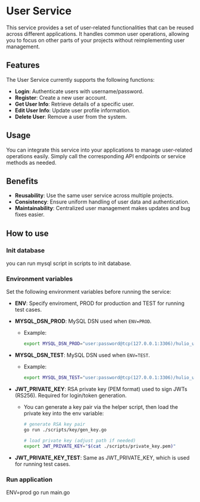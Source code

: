 # User Service

This service provides a set of user-related functionalities that can be reused across different applications. It handles common user operations, allowing you to focus on other parts of your projects without reimplementing user management.

## Features

The User Service currently supports the following functions:

- **Login**: Authenticate users with username/password.
- **Register**: Create a new user account.
- **Get User Info**: Retrieve details of a specific user.
- **Edit User Info**: Update user profile information.
- **Delete User**: Remove a user from the system.

## Usage

You can integrate this service into your applications to manage user-related operations easily. Simply call the corresponding API endpoints or service methods as needed.

## Benefits

- **Reusability**: Use the same user service across multiple projects.
- **Consistency**: Ensure uniform handling of user data and authentication.
- **Maintainability**: Centralized user management makes updates and bug fixes easier.

## How to use
### Init database
you can run mysql script in scripts to init database.

### Environment variables

Set the following environment variables before running the service:

- **ENV**: Specify enviroment, PROD for production and TEST for running test cases.

- **MYSQL_DSN_PROD**: MySQL DSN used when `ENV=PROD`.
  - Example:
    ```bash
    export MYSQL_DSN_PROD="user:password@tcp(127.0.0.1:3306)/hulio_user?charset=utf8mb4&parseTime=True&loc=Local"
    ```

- **MYSQL_DSN_TEST**: MySQL DSN used when `ENV=TEST`.
  - Example:
    ```bash
    export MYSQL_DSN_TEST="user:password@tcp(127.0.0.1:3306)/hulio_user_test?charset=utf8mb4&parseTime=True&loc=Local"
    ```

- **JWT_PRIVATE_KEY**: RSA private key (PEM format) used to sign JWTs (RS256). Required for login/token generation.
  - You can generate a key pair via the helper script, then load the private key into the env variable:
    ```bash
    # generate RSA key pair
    go run ./scripts/key/gen_key.go

    # load private key (adjust path if needed)
    export JWT_PRIVATE_KEY="$(cat ./scripts/private_key.pem)"
    ```

- **JWT_PRIVATE_KEY_TEST**: Same as JWT_PRIVATE_KEY, which is used for running test cases.

### Run application
ENV=prod go run main.go
